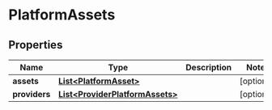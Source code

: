 # PlatformAssets

## Properties
Name | Type | Description | Notes
------------ | ------------- | ------------- | -------------
**assets** | [**List&lt;PlatformAsset&gt;**](PlatformAsset.md) |  |  [optional]
**providers** | [**List&lt;ProviderPlatformAssets&gt;**](ProviderPlatformAssets.md) |  |  [optional]
